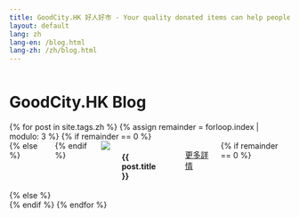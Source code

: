 ```yaml
---
title: GoodCity.HK 好人好市 - Your quality donated items can help people in need.
layout: default
lang: zh
lang-en: /blog.html
lang-zh: /zh/blog.html
---
```


<div class="row">
	<div class="small-13 small-offset-1 columns text-center">
		<h1>GoodCity.HK Blog</h1>
	</div>
</div>

<div class="row">
  {% for post in site.tags.zh %}
		{% assign remainder = forloop.index | modulo: 3 %}
		{% if remainder == 0 %}
		<div class="large-4 medium-13 medium-offset-1 columns feature-image round end">
		{% else %}
		<div class="large-4 large-offset-1 medium-13 medium-offset-1 columns feature-image round">
		{% endif %}
			<img src="http://placehold.it/200x200">
			<h4>{{ post.title }}</h4>
			<p class="show-for-medium-up"><!-- excerpt--></p>
			<p><a href="{{ post.url }}" class="button small">更多詳情</a></p>
		{% if remainder == 0 %}
			</div></div><div class="row">
		{% else %}
			</div>
		{% endif %}
  {% endfor %}
</div>
